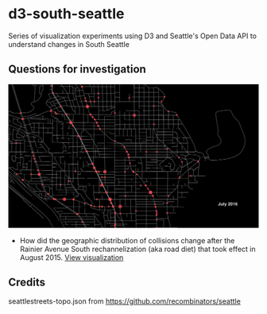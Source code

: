 # d3-south-seattle
Series of visualization experiments using D3 and Seattle's Open Data API to understand changes in South Seattle

## Questions for investigation
![Southeast Seattle Collisions over time](/screenshots/seattle-columbiacity-collision-d3.png)
- How did the geographic distribution of collisions change after the Rainier Avenue South rechannelization (aka road diet) that took effect in August 2015. [View visualization](http://sudo-studio.github.io/d3-south-seattle/seattle-columbiacity-collision-d3.html)

## Credits
seattlestreets-topo.json from https://github.com/recombinators/seattle
